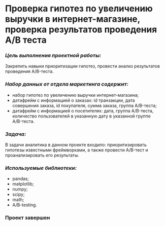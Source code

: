 # Проверка гипотез по увеличению выручки в интернет-магазине, проверка результатов проведения A/B теста

### *Цель выполнения проектной работы:*
Закрепить навыки приоритизации гипотез, провести анализ результатов проведения A/B-теста.

### *Набор данных от отдела маркетинга содержит:*
- набор гипотез по увеличению выручки интернет-магазина;
- датафрейм с информацией о заказах: id транзакции, дата совершения заказа, id покупателя, сумма заказа, группа A/B-теста;
- датафрейм с информацией о посетителях: дата, группа A/B-теста, количество пользователей в указанную дату в указанной группе A/B-теста.

### *Задача:*
В задачи аналитика в данном проекте входило: приоритизировать гипотезы известными фреймворками, а также провести A/B-тест и проанализировать его результаты.

### *Используемые библиотеки:*
- pandas;
- matplotlib;
- numpy;
- scipy;
- math;
- A/B-testing.

### **Проект завершен**

